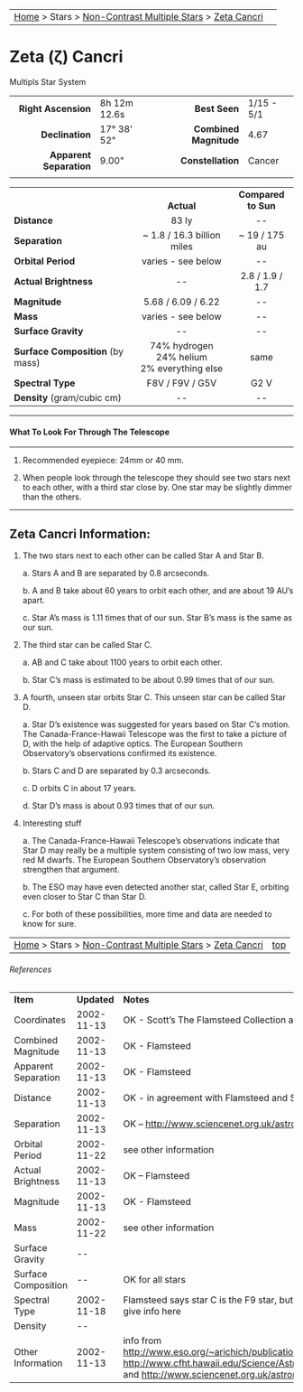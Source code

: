 |    |    |
|:---|---:|
|[Home](/notes/#object-notes) > Stars > [Non-Contrast Multiple Stars](../!non-contrast-multiple-star-info) > [Zeta Cancri](../zeta-cancri)|  |

#	Zeta (&zeta;) Cancri
Multipls Star System


|   |   |   |   |
|--:|:--|--:|:--|
|**Right Ascension**|8h 12m 12.6s|**Best Seen**| 1/15 - 5/1 |
|**Declination**|17&deg; 38' 52"|**Combined Magnitude**| 4.67 |
|**Apparent Separation** | 9.00" |**Constellation**| Cancer |
|   |   |   |   |


|   |   |   |
|---|:---:|:---:|
|   | <br/>**Actual**| **Compared<br/>to Sun** |
|**Distance** | 83 ly | -- |
|**Separation** | ~ 1.8 / 16.3 billion miles | ~ 19 / 175 au |
|**Orbital Period** | varies - see below | -- |
|**Actual Brightness** | -- | 2.8 / 1.9 / 1.7 |
|**Magnitude** | 5.68 / 6.09 / 6.22 | -- |
|**Mass**	             | varies - see below | -- |
|**Surface Gravity**	 | -- | -- |
|**Surface Composition** (by mass) |74% hydrogen<br/>24% helium<br/>2% everything else| same |
|**Spectral Type**       | F8V / F9V / G5V | G2 V | 
|**Density** (gram/cubic cm) | -- | -- | 

---
#### What To Look For Through The Telescope
---

1.  Recommended eyepiece: 24mm or 40 mm.

1.  When people look through the telescope they should see two stars next to each other, with a third star close by.  One star may be slightly dimmer than the others.

---
## Zeta Cancri Information:
 
1.  The two stars next to each other can be called Star A and Star B.

	a.  Stars A and B are separated by 0.8 arcseconds.

	b.  A and B take about 60 years to orbit each other, and are about 19 AU’s apart.

	c.  Star A’s mass is 1.11 times that of our sun.  Star B’s mass is the same as our sun.

1.  The third star can be called Star C.

	a.  AB and C take about 1100 years to orbit each other.

	b.  Star C’s mass is estimated to be about 0.99 times that of our sun.

1.  A fourth, unseen star orbits Star C.  This unseen star can be called Star D.

	a.  Star D’s existence was suggested for years based on Star C’s motion.  The Canada-France-Hawaii Telescope was the first to take a picture of D, with the help of adaptive optics.  The European Southern Observatory’s observations confirmed its existence.

	b.  Stars C and D are separated by 0.3 arcseconds.

	c.  D orbits C in about 17 years.

	d.  Star D’s mass is about 0.93 times that of our sun.

1.  Interesting stuff

	a.  The Canada-France-Hawaii Telescope’s observations indicate that Star D may really be a multiple system consisting of two low mass, very red M dwarfs.  The European Southern Observatory’s observation strengthen that argument.

	b.  The ESO may have even detected another star, called Star E, orbiting even closer to Star C than Star D.

	c.  For both of these possibilities, more time and data are needed to know for sure.


|    |    |
|:---|---:|
|[Home](/notes/#object-notes) > Stars > [Non-Contrast Multiple Stars](../!non-contrast-multiple-star-info) > [Zeta Cancri](../zeta-cancri) | [top](#zeta-cancri)|

###### References

|   |   |   |
|---|---|---|
|**Item**|**Updated**|**Notes**| 
|Coordinates|2002-11-13|OK - Scott’s The Flamsteed Collection and SIMBAD|
|Combined Magnitude|2002-11-13|OK - Flamsteed|
|Apparent Separation|2002-11-13|OK - Flamsteed|
|Distance|2002-11-13|OK - in agreement with Flamsteed and SIMBAD|
|Separation|2002-11-13|OK – <http://www.sciencenet.org.uk/astron/const/Cancer/zetacan.html>|
|Orbital Period|2002-11-22|see other information|
|Actual Brightness|2002-11-13|OK – Flamsteed|
|Magnitude|2002-11-13|OK - Flamsteed|
|Mass|2002-11-22|see other information|
|Surface Gravity| -- |   |
|Surface Composition| -- |OK for all stars|
|Spectral Type|2002-11-18|Flamsteed says star C is the F9 star, but SIMBAD and other web searches give info here|
|Density| -- |   |
|Other Information|2002-11-13|info from <http://www.eso.org/~arichich/publications/2000a_a...364..225.pdf> and  <http://www.cfht.hawaii.edu/Science/Astros/Imageofweek/ciw010500.html> and <http://www.sciencenet.org.uk/astron/const/Cancer/zetacan.html>|

